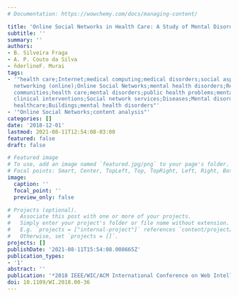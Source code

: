 ```yaml
---
# Documentation: https://wowchemy.com/docs/managing-content/

title: 'Online Social Networks in Health Care: A Study of Mental Disorders on Reddit'
subtitle: ''
summary: ''
authors:
- B. Silveira Fraga
- A. P. Couto da Silva
- n̆derlineF. Murai
tags:
- '"health care;Internet;medical computing;medical disorders;social aspects of automation;social
  networking (online);Online Social Networks;mental health disorders;Reddit online
  communities;health care;mental disorders;public health problems;mental health conditions;OSN;face-to-face
  clinical interventions;Social network services;Diseases;Mental disorders;Measurement;Public
  healthcare;Buildings;mental health disorders"'
- '"Online Social Networks;content analysis"'
categories: []
date: '2018-12-01'
lastmod: 2021-08-11T12:54:08-03:00
featured: false
draft: false

# Featured image
# To use, add an image named `featured.jpg/png` to your page's folder.
# Focal points: Smart, Center, TopLeft, Top, TopRight, Left, Right, BottomLeft, Bottom, BottomRight.
image:
  caption: ''
  focal_point: ''
  preview_only: false

# Projects (optional).
#   Associate this post with one or more of your projects.
#   Simply enter your project's folder or file name without extension.
#   E.g. `projects = ["internal-project"]` references `content/project/deep-learning/index.md`.
#   Otherwise, set `projects = []`.
projects: []
publishDate: '2021-08-11T15:54:08.008665Z'
publication_types:
- '1'
abstract: ''
publication: '*2018 IEEE/WIC/ACM International Conference on Web Intelligence (WI-IAT)*'
doi: 10.1109/WI.2018.00-36
---
```

